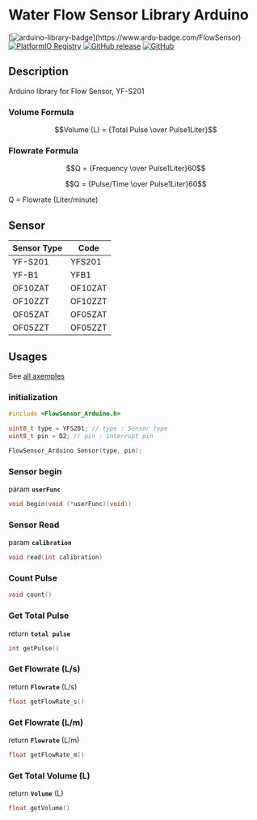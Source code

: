 # Water Flow Sensor Library Arduino
[![arduino-library-badge](https://www.ardu-badge.com/badge/FlowSensor.svg?)](https://www.ardu-badge.com/FlowSensor)
[![PlatformIO Registry](https://badges.registry.platformio.org/packages/hafidh/library/FlowSensor.svg)](https://registry.platformio.org/libraries/hafidh/FlowSensor)
[![GitHub release](https://img.shields.io/github/release/hafidhh/FlowSensor-Arduino.svg)](https://github.com/hafidhh/FlowSensor-Arduino/releases)
[![GitHub](https://img.shields.io/github/license/hafidhh/FlowSensor-Arduino.svg)](https://github.com/hafidhh/FlowSensor-Arduino/blob/master/LICENSE.md)
## Description
   
Arduino library for Flow Sensor, YF-S201   

### Volume Formula   
```math
Volume (L) = {Total Pulse \over Pulse1Liter}
```

### Flowrate Formula   
```math
Q = {Frequency \over Pulse1Liter}60
```
```math
Q = {Pulse/Time \over Pulse1Liter}60
```
Q = Flowrate (Liter/minute)   

## Sensor
|  Sensor Type  |  Code   |
| ------------- | ------- |
| YF-S201       | YFS201  |
| YF-B1         | YFB1    |
| OF10ZAT       | OF10ZAT |
| OF10ZZT       | OF10ZZT |
| OF05ZAT       | OF05ZAT |
| OF05ZZT       | OF05ZZT |

## Usages
See [all axemples](https://github.com/hafidhh/FlowSensor-Arduino/tree/master/examples)

### initialization
```cpp
#include <FlowSensor_Arduino.h>

uint8_t type = YFS201; // type : Sensor type
uint8_t pin = D2; // pin : interrupt pin

FlowSensor_Arduino Sensor(type, pin);
```

### Sensor begin
param **`userFunc`** 
```cpp
void begin(void (*userFunc)(void))
```

### Sensor Read
param **`calibration`**
```cpp
void read(int calibration)
```

### Count Pulse
```cpp
void count()
```

### Get Total Pulse
return **`total pulse`**
```cpp
int getPulse()
```

### Get Flowrate (L/s)
return **`Flowrate`** (L/s)
```cpp
float getFlowRate_s()
```

### Get Flowrate (L/m)
return **`Flowrate`** (L/m)
```cpp
float getFlowRate_m() 
```

### Get Total Volume (L)
return **`Volume`** (L)
```cpp
float getVolume()
```  